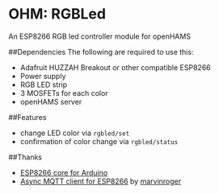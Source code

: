 # OHM: RGBLed
An ESP8266 RGB led controller module for openHAMS

##Dependencies
The following are required to use this:
- Adafruit HUZZAH Breakout or other compatible ESP8266
- Power supply
- RGB LED strip
- 3 MOSFETs for each color
- openHAMS server

##Features
- change LED color via `rgbled/set`
- confirmation of color change via `rgbled/status`

##Thanks
- [ESP8266 core for Arduino](https://github.com/esp8266/Arduino)
- [Async MQTT client for ESP8266](https://github.com/marvinroger/async-mqtt-client) by [marvinroger](https://github.com/marvinroger)
